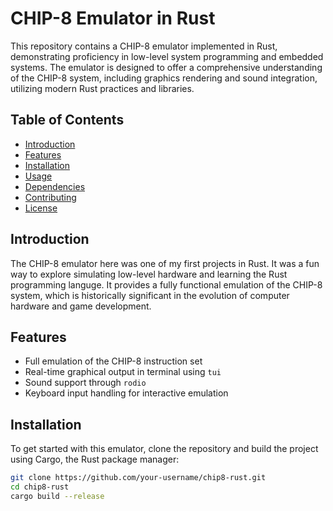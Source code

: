 # CHIP-8 Emulator in Rust

This repository contains a CHIP-8 emulator implemented in Rust, demonstrating proficiency in low-level system programming and embedded systems. 
The emulator is designed to offer a comprehensive understanding of the CHIP-8 system, including graphics rendering and sound integration, utilizing modern Rust practices and libraries.

## Table of Contents
- [Introduction](#introduction)
- [Features](#features)
- [Installation](#installation)
- [Usage](#usage)
- [Dependencies](#dependencies)
- [Contributing](#contributing)
- [License](#license)

## Introduction
The CHIP-8 emulator here was one of my first projects in Rust. It was a fun way to explore simulating low-level hardware and learning the Rust programming languge.
It provides a fully functional emulation of the CHIP-8 system, which is historically significant in the evolution of computer hardware and game development.

## Features
- Full emulation of the CHIP-8 instruction set
- Real-time graphical output in terminal using `tui`
- Sound support through `rodio`
- Keyboard input handling for interactive emulation

## Installation
To get started with this emulator, clone the repository and build the project using Cargo, the Rust package manager:

```bash
git clone https://github.com/your-username/chip8-rust.git
cd chip8-rust
cargo build --release
